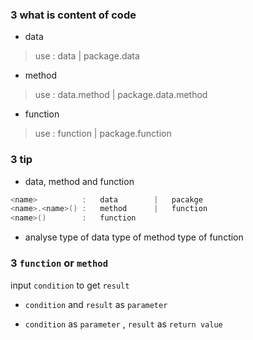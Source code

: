 
### 3  what is content of code
* data
> use :		data		| 	package.data

* method
> use : 	data.method | 	package.data.method

* function
> use : 	function	|	package.function

### 3  tip
* data, method and function
```go
<name>			:	data		|	pacakge
<name>.<name>()	:	method		|	function
<name>()		: 	function
```

* analyse
type of data
type of method
type of function

### 3  `function` or `method` 
input `condition` to get `result` 
* `condition` and `result` as `parameter` 

* `condition` as `parameter` ,		`result` as `return value` 
